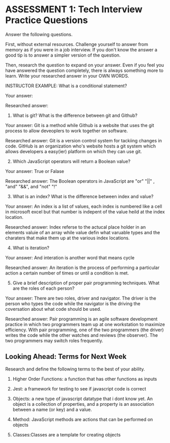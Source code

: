 # ASSESSMENT 1: Tech Interview Practice Questions
Answer the following questions.

First, without external resources. Challenge yourself to answer from memory as if you were in a job interview. If you don't know the answer a good tip is to answer a simpler version of the question.

Then, research the question to expand on your answer. Even if you feel you have answered the question completely, there is always something more to learn. Write your researched answer in your OWN WORDS.

INSTRUCTOR EXAMPLE: What is a conditional statement?

  Your answer:

  Researched answer:



1. What is git? What is the difference between git and Github?

  Your answer: Git is a method while Github is a website that uses the git process to allow deveoplers to work together on software.

  Researched answer: Git is a version control system for tackiing changes in code.  GitHub is an organization who's website hosts a git system which allows developers a easy(ier) platform on which they can use git.



2. Which JavaScript operators will return a Boolean value?

  Your answer: True or Falase

  Researched answer: The Boolean operators in JavaScript are "or" "||" , "and" "&&", and "not" "!"



3. What is an index? What is the difference between index and value?

  Your answer: An index is a list of values, each index is numbered like a cell in microsoft excel but that number is indepent of the value heild at the index location.

  Researched answer: Index referse to the actucal place holder in an elements valuie of an array while value defin what varuable types and the charaters that make them up at the various index locations.



4. What is iteration?

  Your answer: And interation is another word that means cycle

  Researched answer: An iteration is the process of performing a particular action a certain number of times or until a condition is met.



5. Give a brief description of proper pair programming techniques. What are the roles of each person?

  Your answer: There are two roles, driver and navigator.  The driver is the person who types the code while the navigator is the driving the coversation about what code should be used.

  Researched answer: Pair programming is an agile software development practice in which two programmers team up at one workstation to maximize efficiency. With pair programming, one of the two programmers (the driver) writes the code while the other watches and reviews (the observer). The two programmers may switch roles frequently.



## Looking Ahead: Terms for Next Week

Research and define the following terms to the best of your ability.

1. Higher Order Functions: a function that has other functions as inputs

2. Jest: a framework for testing to see if javascript code is correct

3. Objects: a new type of javascript datatype that i dont know yet. An object is a collection of properties, and a property is an association between a name (or key) and a value.

4. Method: JavaScript methods are actions that can be performed on objects

5. Classes:Classes are a template for creating objects  


